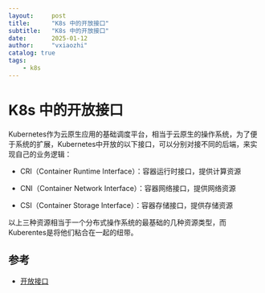 ```yaml
---
layout:     post
title:      "K8s 中的开放接口"
subtitle:   "K8s 中的开放接口"
date:       2025-01-12
author:     "vxiaozhi"
catalog: true
tags:
    - k8s
---
```


# K8s 中的开放接口

Kubernetes作为云原生应用的基础调度平台，相当于云原生的操作系统，为了便于系统的扩展，Kubernetes中开放的以下接口，可以分别对接不同的后端，来实现自己的业务逻辑：

- CRI（Container Runtime Interface）：容器运行时接口，提供计算资源

- CNI（Container Network Interface）：容器网络接口，提供网络资源

- CSI（Container Storage Interface）：容器存储接口，提供存储资源

以上三种资源相当于一个分布式操作系统的最基础的几种资源类型，而Kuberentes是将他们粘合在一起的纽带。

## 参考

- [开放接口](https://hezhiqiang.gitbook.io/kubernetes-handbook/gai-nian-yu-yuan-li/index/open-interfaces)
